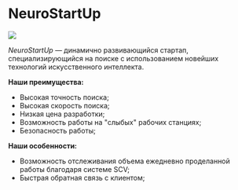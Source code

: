 # NeuroStartUp

![](https://netology-code.github.io/git-homeworks/introduction/assets/logo.png)

*NeuroStartUp* — динамично развивающийся стартап, специализирующийся на поиске с использованием новейших технологий искусственного интеллекта.

**Наши преимущества:**
* Высокая точность поиска;
* Высокая скорость поиска;
* Низкая цена разработки;
* Возможность работы на "слыбых" рабочих станциях;
* Безопасность работы;

**Наши особенности:**
* Возможность отслеживания объема ежедневно проделанной работы благодаря системе SCV;
* Быстрая обратная связь с клиентом; 